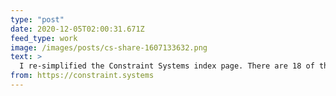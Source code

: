 ```yaml
---
type: "post"
date: 2020-12-05T02:00:31.671Z
feed_type: work
image: /images/posts/cs-share-1607133632.png
text: >
  I re-simplified the Constraint Systems index page. There are 18 of them now!
from: https://constraint.systems
---
```

